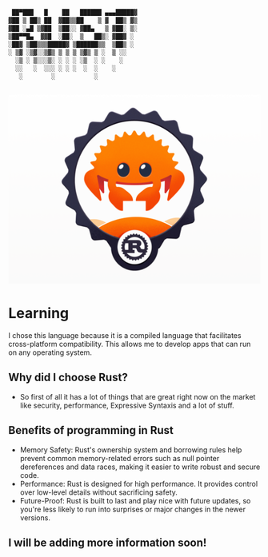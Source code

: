 ```
 ██▀███   █    ██   ██████ ▄▄▄█████▓
▓██ ▒ ██▒ ██  ▓██▒▒██    ▒ ▓  ██▒ ▓▒
▓██ ░▄█ ▒▓██  ▒██░░ ▓██▄   ▒ ▓██░ ▒░
▒██▀▀█▄  ▓▓█  ░██░  ▒   ██▒░ ▓██▓ ░ 
░██▓ ▒██▒▒▒█████▓ ▒██████▒▒  ▒██▒ ░ 
░ ▒▓ ░▒▓░░▒▓▒ ▒ ▒ ▒ ▒▓▒ ▒ ░  ▒ ░░   
  ░▒ ░ ▒░░░▒░ ░ ░ ░ ░▒  ░ ░    ░    
  ░░   ░  ░░░ ░ ░ ░  ░  ░    ░      
   ░        ░           ░           
                                    

```
![Rust Logo](./Rust-Icon.png)
# Learning

I chose this language because it is a compiled language that facilitates
cross-platform compatibility. This allows me to develop apps that can run on
any operating system.

## Why did I choose Rust?

* So first of all it has a lot of things that are great right now on the market
  like security, performance, Expressive Syntaxis and a lot of stuff.


## Benefits of programming in Rust

* Memory Safety:
    Rust's ownership system and borrowing rules help prevent common
    memory-related errors such as null pointer dereferences and data races,
    making it easier to write robust and secure code.
* Performance:
     Rust is designed for high performance. It provides control over low-level
     details without sacrificing safety.
* Future-Proof:
    Rust is built to last and play nice with future updates, so you're less
    likely to run into surprises or major changes in the newer versions.

## I will be adding more information soon!
